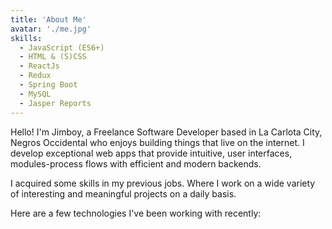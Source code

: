 ```yaml
---
title: 'About Me'
avatar: './me.jpg'
skills:
  - JavaScript (ES6+)
  - HTML & (S)CSS
  - ReactJs
  - Redux
  - Spring Boot
  - MySQL
  - Jasper Reports
---
```


Hello! I'm Jimboy, a Freelance Software Developer based in La Carlota City, Negros Occidental who enjoys building things that live on the internet. I develop exceptional web apps that provide intuitive, user interfaces, modules-process flows with efficient and modern backends.

I acquired some skills in my previous jobs. Where I work on a wide variety of interesting and meaningful projects on a daily basis.

Here are a few technologies I've been working with recently:
